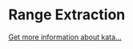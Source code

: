 Range Extraction
=
[Get more information about kata...](https://www.codewars.com//kata//kata/51ba717bb08c1cd60f00002f)